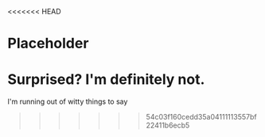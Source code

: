 <<<<<<< HEAD
# Placeholder

Surprised? I'm definitely not. 
=======
I'm running out of witty things to say
>>>>>>> 54c03f160cedd35a04111113557bf22411b6ecb5
